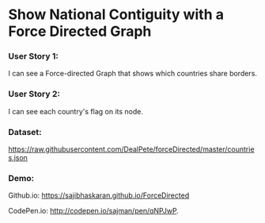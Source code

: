 # Show National Contiguity with a Force Directed Graph

### User Story 1:

I can see a Force-directed Graph that shows which countries share borders.

### User Story 2:

I can see each country's flag on its node.

### Dataset:

https://raw.githubusercontent.com/DealPete/forceDirected/master/countries.json

### Demo:

Github.io: https://sajibhaskaran.github.io/ForceDirected

CodePen.io: http://codepen.io/sajman/pen/qNPJwP.
